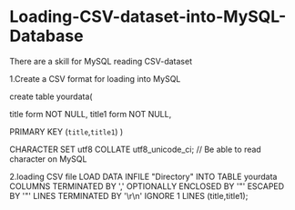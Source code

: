 # Loading-CSV-dataset-into-MySQL-Database
There are a skill for MySQL reading CSV-dataset  

1.Create a CSV format for loading into MySQL

create table yourdata(

title form NOT NULL,
title1 form NOT NULL,

PRIMARY KEY (`title`,`title1`)
)

CHARACTER SET utf8 COLLATE utf8_unicode_ci; // Be able to read character on MySQL


2.loading CSV file 
LOAD DATA INFILE "Directory"
INTO TABLE yourdata
COLUMNS TERMINATED BY ','
OPTIONALLY ENCLOSED BY '"'
ESCAPED BY '"'
LINES TERMINATED BY '\r\n'
IGNORE 1 LINES
(title,title1);



